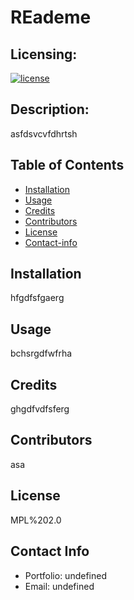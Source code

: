 # REademe
  
  ## Licensing:
  [![license](https://img.shields.io/badge/license-MPL%202.0-brightgreen)](https://shields.io)

  ## Description:
  asfdsvcvfdhrtsh

  ## Table of Contents
  * [Installation](#installation)
  * [Usage](#usage)
  * [Credits](#credits)
  * [Contributors](#contributors)
  * [License](#license)
  * [Contact-info](#contact-info)
  
  ## Installation
  hfgdfsfgaerg

  ## Usage
  bchsrgdfwfrha
  
  ## Credits
  ghgdfvdfsferg

  ## Contributors
  asa

  ## License
  MPL%202.0

  ## Contact Info
  * Portfolio: undefined
  * Email: undefined

